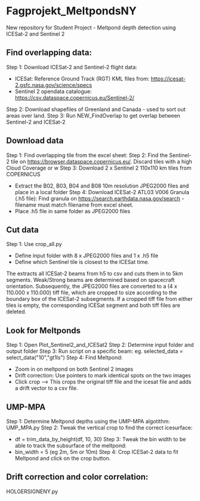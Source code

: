 # Fagprojekt_MeltpondsNY
New repository for Student Project - Meltpond depth detection using ICESat-2 and Sentinel 2

## Find overlapping data: 
Step 1: Download ICESat-2 and Sentinel-2 flight data:
- ICESat: Reference Ground Track (RGT) KML files from: https://icesat-2.gsfc.nasa.gov/science/specs
- Sentinel 2 opendata catalogue: https://csv.dataspace.copernicus.eu/Sentinel-2/

Step 2: Download shapefiles of Greenland and Canada - used to sort out areas over land. 
Step 3: Run NEW_FindOverlap to get overlap between Sentinel-2 and ICESat-2

## Download data
Step 1: Find overlapping tile from the excel sheet: 
Step 2: Find the Sentinel-2 tile on https://browser.dataspace.copernicus.eu/. Discard tiles with a high Cloud Coverage or w
Step 3: Download 2 x Sentinel 2 110x110 km tiles from COPERNICUS
- Extract the B02, B03, B04 and B08 10m resolution JPEG2000 files and place in a local folder
Step 4: Download ICESat-2 ATL03 V006 Granula (.h5 file): Find granula on https://search.earthdata.nasa.gov/search - filename must match filename from excel sheet.
- Place .h5 file in same folder as JPEG2000 files

## Cut data
Step 1: Use crop_all.py
- Define input folder with 8 x JPEG2000 files and 1 x .h5 file
- Define which Sentinel tile is closest to the ICESat time.

The extracts all ICESat-2 beams from h5 to csv and cuts them in to 5km segments. Weak/Strong beams are determined based on spacecraft orientation. 
Subsequently, the JPEG2000 files are converted to a (4 x 110.000 x 110.000) tiff file, which are cropped to size according to the boundary box of the ICESat-2 subsegments. If a cropped tiff file from either tiles is empty, the corresponding ICESat segment and both tiff files are deleted. 

## Look for Meltponds
Step 1: Open Plot_Sentinel2_and_ICESat2
Step 2: Determine input folder and output folder
Step 3: Run script on a specific beam: eg. selected_data = select_data("10","gt1ls")
Step 4: Find Meltpond: 
- Zoom in on meltpond on both Sentinel 2 images
- Drift correction: Use pointers to mark identical spots on the two images
- Click crop --> This crops the original tiff file and the icesat file and adds a drift vector to a csv file.

## UMP-MPA
Step 1: Determine Meltpond depths using the UMP-MPA algotithm: UMP_MPA.py
Step 2: Tweak the vertical crop to find the correct icesurface: 
- df = trim_data_by_height(df, 10, 30)
Step 3: Tweak the bin width to be able to track the subsurface of the meltpond:
- bin_width = 5  (eg 2m, 5m or 10m)
Step 4: Crop ICESat-2 data to fit Meltpond and click on the crop button.

## Drift correction and color correlation: 
HOLGERSIGNENY.py




